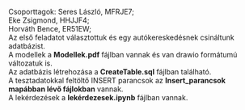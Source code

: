 Csoporttagok: Seres László, MFRJE7;<br>
              Eke Zsigmond, HHJJF4;<br>
              Horváth Bence, ER51EW;<br>
Az első feladatot választottuk és egy autókereskedésnek csináltunk adatbázist.<br>
A modellek a <b>Modellek.pdf</b> fájlban vannak és van drawio formátumú változatuk is.<br>
Az adatbázis létrehozása a <b> CreateTable.sql</b> fájlban található.<br>
A tesztadatokkal feltöltő INSERT parancsok az <b>Insert_parancsok mapábban lévő fájlokban</b> vannak.<br>
A lekérdezések a <b>lekérdezesek.ipynb</b> fájlban vannak.

